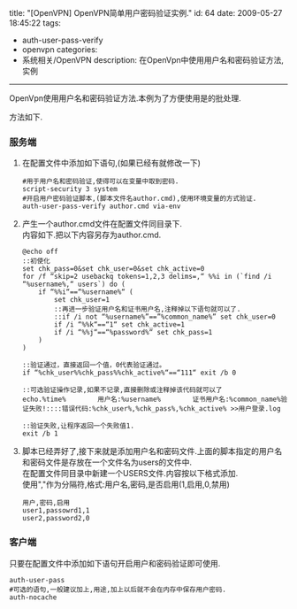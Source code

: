 title: "[OpenVPN] OpenVPN简单用户密码验证实例."
id: 64
date: 2009-05-27 18:45:22
tags: 
- auth-user-pass-verify
- openvpn
categories: 
- 系统相关/OpenVPN
description: 在OpenVpn中使用用户名和密码验证方法,实例

---

OpenVpn使用用户名和密码验证方法.本例为了方便使用是的批处理.

方法如下.

### 服务端
1. 在配置文件中添加如下语句,(如果已经有就修改一下)
	```
	#用于用户名和密码验证,使得可以在变量中取到密码.
 	script-security 3 system
 	#开启用户密码验证脚本,(脚本文件名author.cmd),使用环境变量的方式验证.
 	auth-user-pass-verify author.cmd via-env
	```
2. 产生一个author.cmd文件在配置文件同目录下.  
	内容如下.把以下内容另存为author.cmd.
	```
	@echo off
	::初使化
	set chk_pass=0&set chk_user=0&set chk_active=0
	for /f “skip=2 usebackq tokens=1,2,3 delims=,“ %%i in (`find /i “%username%,“ users`) do (
        if “%%i“==“%username%“ (
            set chk_user=1
            ::再进一步验证用户名和证书用户名,注释掉以下语句就可以了.
            ::if /i not “%username%”==”%common_name%” set chk_user=0
            if /i “%%k“==“1“ set chk_active=1
            if /i “%%j“==“%password%“ set chk_pass=1
        )
	)

	::验证通过，直接返回一个值，0代表验证通过。
	if “%chk_user%%chk_pass%%chk_active%“==“111“ exit /b 0

	::可选验证操作记录,如果不记录,直接删除或注释掉该代码就可以了
	echo.%time%        用户名:%username%        证书用户名:%common_name%验证失败!::::错误代码:%chk_user%,%chk_pass%,%chk_active% >>用户登录.log

	::验证失败,让程序返回一个失败值1.
	exit /b 1
	```

3. 脚本已经弄好了,接下来就是添加用户名和密码文件.上面的脚本指定的用户名和密码文件是存放在一个文件名为users的文件中.  
	在配置文件同目录中新建一个USERS文件.内容按以下格式添加.  
 	使用","作为分隔符,格式:用户名,密码,是否启用(1,启用,0,禁用)  
 	```
	用户,密码,启用
 	user1,passowrd1,1
 	user2,password2,0
	```

### 客户端

只要在配置文件中添加如下语句开启用户和密码验证即可使用.

```
auth-user-pass
#可选的语句,一般建议加上,用途,加上以后就不会在内存中保存用户密码.
auth-nocache
```
